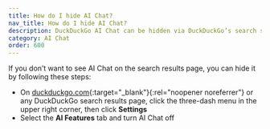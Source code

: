 ```yaml
---
title: How do I hide AI Chat?
nav_title: How do I hide AI Chat?
description: DuckDuckGo AI Chat can be hidden via DuckDuckGo’s search settings page.
category: AI Chat
order: 600
---
```


If you don’t want to see AI Chat on the search results page, you can hide it by following these steps:

-   On [duckduckgo.com](https://duckduckgo.com){:target="\_blank"}{:rel="noopener noreferrer"} or any DuckDuckGo search results page, click the three-dash menu in the upper right corner, then click **Settings**
-   Select the **AI Features** tab and turn AI Chat off
